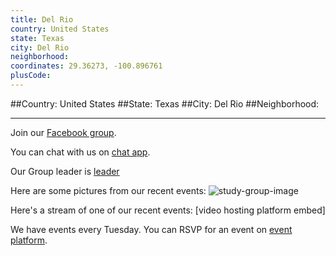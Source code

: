 ```yaml
---
title: Del Rio
country: United States
state: Texas
city: Del Rio
neighborhood: 
coordinates: 29.36273, -100.896761
plusCode:
---
```


##Country: United States
##State: Texas
##City: Del Rio
##Neighborhood: 
*****
Join our [Facebook group](https://www.facebook.com/groups/free.code.camp.delrio).

You can chat with us on [chat app]().

Our Group leader is [leader]()

Here are some pictures from our recent events:
![study-group-image]()

Here's a stream of one of our recent events:
[video hosting platform embed]

We have events every Tuesday. You can RSVP for an event on [event platform]().

